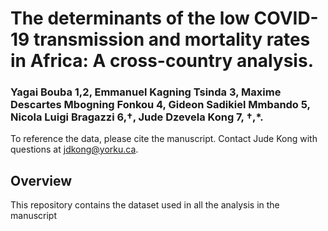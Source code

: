 # The determinants of the low COVID-19 transmission and mortality rates in Africa: A cross-country analysis.

### Yagai Bouba 1,2, Emmanuel Kagning Tsinda 3, Maxime Descartes Mbogning Fonkou 4, Gideon Sadikiel Mmbando 5, Nicola Luigi Bragazzi 6,†, Jude Dzevela Kong 7, †,*.

To reference the data, please cite the manuscript. Contact Jude Kong with questions at jdkong@yorku.ca.

## Overview

This repository contains the dataset used in all the analysis in the manuscript 
